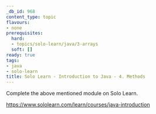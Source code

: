 ```yaml
---
_db_id: 968
content_type: topic
flavours:
- none
prerequisites:
  hard:
  - topics/solo-learn/java/3-arrays
  soft: []
ready: true
tags:
- java
- solo-learn
title: Solo Learn - Introduction to Java - 4. Methods
---
```


Complete the above mentioned module on Solo Learn.

https://www.sololearn.com/learn/courses/java-introduction